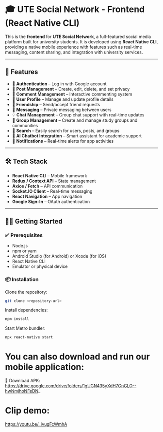 # 🎓 UTE Social Network - Frontend (React Native CLI)

This is the **frontend** for **UTE Social Network**, a full-featured social media platform built for university students. It is developed using **React Native CLI**, providing a native mobile experience with features such as real-time messaging, content sharing, and integration with university services.

---

## 🚀 Features

- 🔐 **Authentication** – Log in with Google account  
- 📝 **Post Management** – Create, edit, delete, and set privacy  
- 💬 **Comment Management** – Interactive commenting system  
- 👤 **User Profile** – Manage and update profile details  
- 🤝 **Friendship** – Send/accept friend requests  
- 💬 **Messaging** – Private messaging between users  
- 💡 **Chat Management** – Group chat support with real-time updates  
- 👥 **Group Management** – Create and manage study groups and communities  
- 🔎 **Search** – Easily search for users, posts, and groups  
- 🧩 **AI Chatbot Integration** – Smart assistant for academic support  
- 🔔 **Notifications** – Real-time alerts for app activities  

---

## 🛠️ Tech Stack

- **React Native CLI** – Mobile framework  
- **Redux / Context API** – State management  
- **Axios / Fetch** – API communication  
- **Socket.IO Client** – Real-time messaging  
- **React Navigation** – App navigation  
- **Google Sign-In** – OAuth authentication  

---

## 🏃‍♂️ Getting Started

### ✅ Prerequisites

- Node.js  
- npm or yarn  
- Android Studio (for Android) or Xcode (for iOS)  
- React Native CLI  
- Emulator or physical device  

### 📦 Installation

Clone the repository:

```bash
git clone <repository-url>
```

Install dependencies:

```bash
npm install
```
Start Metro bundler:
```bash
npx react-native start
```

# You can also download and run our mobile application:
🔗 Download APK: https://drive.google.com/drive/folders/1gUGN435yXdH7GnGLO--hwNmjhoNFeDN_
# Clip demo: 
https://youtu.be/_IvugFcWmhA
